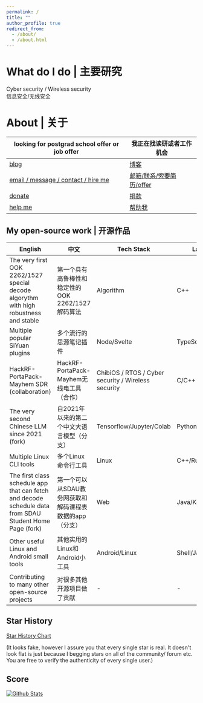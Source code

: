 ```yaml
---
permalink: /
title: ""
author_profile: true
redirect_from: 
  - /about/
  - /about.html
---
```


What do I do | 主要研究
======
Cyber security / Wireless security   
信息安全/无线安全

About | 关于
======

| looking for postgrad school offer or job offer | 我正在找读研或者工作机会 |
| - | - |
| [blog](http://zxkmm.ysepan.com) | [博客](http://zxkmm.ysepan.com) |
| [email / message / contact / hire me](mailto:mw90twrch@mozmail.com) | [邮箱/联系/索要简历/offer](mailto:mw90twrch@mozmail.com) |
| [donate](http://ys-d.ysepan.com/317882920/014692275/p5G4461286NTjNSpno64/when_user_click_donate.png)| [捐款](http://ys-d.ysepan.com/317882920/014692275/p5G4461286NTjNSpno64/when_user_click_donate.png)|
| [help me](https://github.com/zxkmm/zxkmm/blob/main/ways_to_help_me_en.md) | [帮助我](https://github.com/zxkmm/zxkmm/blob/main/ways_to_help_me_cn.md) |

My open-source work | 开源作品
------

| English | 中文 | Tech Stack | Languages |
| - | - | - | - | 
| The very first OOK 2262/1527 special decode algorythm with high robustness and stable| 第一个具有高鲁棒性和稳定性的OOK 2262/1527解码算法 | Algorithm |C++|
| Multiple popular SiYuan plugins | 多个流行的思源笔记插件 | Node/Svelte | TypeScript/CSS/SCSS
| HackRF-PortaPack-Mayhem SDR (collaboration) | HackRF-PortaPack-Mayhem无线电工具（合作） | ChibiOS / RTOS / Cyber security / Wireless security | C/C++ |
| The very second Chinese LLM since 2021 (fork) | 自2021年以来的第二个中文大语言模型（分支） | Tensorflow/Jupyter/Colab | Python|
| Multiple Linux CLI tools | 多个Linux 命令行工具 | Linux |C++/Rust|
| The first class schedule app that can fetch and decode schedule data from SDAU Student Home Page (fork) | 第一个可以从SDAU教务网获取和解码课程表数据的app（分支） | Web |Java/Kotlin|
| Other useful Linux and Android small tools | 其他实用的Linux和Android小工具 | Android/Linux |Shell/Java |
| Contributing to many other open-source projects| 对很多其他开源项目做了贡献 | - | - |


Star History
------
[Star History Chart](https://api.star-history.com/svg?repos=zxkmm/gpt2-ml-fixed,zxkmm/siyuan_doctree_compress,zxkmm/OOKFormatCalculate,zxkmm/siyuan_rmv_btn,zxkmm/siyuan_leave_to_lock,zxkmm/siyuan_marketplace_blacklist&type=Date)

(It looks fake, however I assure you that every single star is real. It doesn't look flat is just because I begging stars on all of the community/ forum etc. You are free to verify the authenticity of every single user.)

Score
------
[![Github Stats](https://github-readme-stats.vercel.app/api?username=zxkmm&theme=tokyonight&show_icons=true)](https://github.com/zxkmm)
